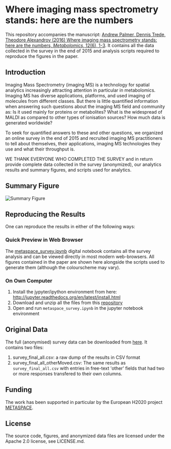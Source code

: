 # Where imaging mass spectrometry stands: here are the numbers
This repository accompanies the manuscript: [Andrew Palmer, Dennis Trede, Theodore Alexandrov (2016) Where imaging mass spectrometry stands: here are the numbers, *Metabolomics*, 12(6), 1-3](http://dx.doi.org/10.1007/s11306-016-1047-0). It contains all the data collected in the survey in the end of 2015 and analysis scripts required to reproduce the figures in the paper.

## Introduction
Imaging Mass Spectrometry (imaging MS) is a technology for spatial analytics increasingly attracting attention in particular in metabolomics. Imaging MS has diverse applications, platforms, and used imaging of molecules from different classes. But there is little quantified information when answering such questions about the imaging MS field and community as: Is it used mainly for proteins or metabolites? What is the widespread of MALDI as compared to other types of ionisation sources? How much data is generated worldwide?

To seek for quantified answers to these and other questions, we organized an online survey in the end of 2015 and recruited imaging MS practitioners to tell about themselves, their applications, imaging MS technologies they use and what their throughput is.

WE THANK EVERYONE WHO COMPLETED THE SURVEY and in return provide complete data collected in the survey (anonymized), our analytics results and summary figures, and scripts used for analytics.

## Summary Figure
![Summary Figure](https://github.com/SpatialMetabolomics/metaspace-survey/blob/master/summary_figure.png)

## Reproducing the Results
One can reproduce the results in either of the following ways:

### Quick Preview in Web Browser
The  [metaspace_survey.ipynb](https://github.com/SpatialMetabolomics/metaspace-survey/blob/master/metaspace_survey.ipynb) digital notebook contains all the survey analysis and can be viewed directly in most modern web-browsers. All figures contained in the paper are shown here alongside the scripts used to generate them (although the colourscheme may vary).

### On Own Computer
1. Install the jypyter/ipython environment from here: http://jupyter.readthedocs.org/en/latest/install.html
2. Download and unzip all the files from this [repository](https://github.com/SpatialMetabolomics/metaspace-survey/archive/master.zip)
3. Open and run `metaspace_survey.ipynb` in the jupyter notebook environment 

## Original Data
The full (anonymised) survey data can be downloaded from [here](https://github.com/SpatialMetabolomics/metaspace-survey/tree/master/data). It contains two files:

1. survey_final_all.csv: a raw dump of the results in CSV format
2. survey_final_all_otherMoved.csv: The same results as `survey_final_all.csv` with entries in free-text 'other' fields that had two or more responses transfered to their own columns.

## Funding
The work has been supported in particular by the European H2020 project [METASPACE](http://metaspace2020.eu).

## License
The source code, figures, and anonymized data files are licensed under the Apache 2.0 license, see LICENSE.md.


